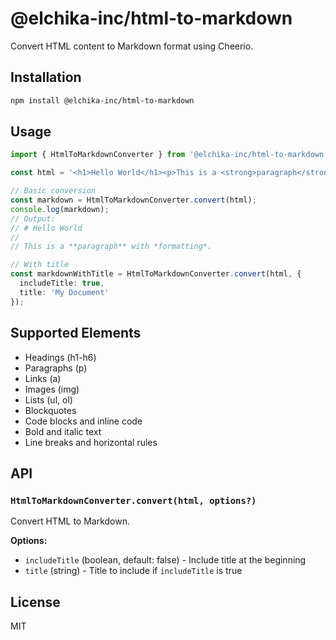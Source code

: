 # @elchika-inc/html-to-markdown

Convert HTML content to Markdown format using Cheerio.

## Installation

```bash
npm install @elchika-inc/html-to-markdown
```

## Usage

```typescript
import { HtmlToMarkdownConverter } from '@elchika-inc/html-to-markdown';

const html = '<h1>Hello World</h1><p>This is a <strong>paragraph</strong> with <em>formatting</em>.</p>';

// Basic conversion
const markdown = HtmlToMarkdownConverter.convert(html);
console.log(markdown);
// Output:
// # Hello World
// 
// This is a **paragraph** with *formatting*.

// With title
const markdownWithTitle = HtmlToMarkdownConverter.convert(html, {
  includeTitle: true,
  title: 'My Document'
});
```

## Supported Elements

- Headings (h1-h6)
- Paragraphs (p)
- Links (a)
- Images (img)
- Lists (ul, ol)
- Blockquotes
- Code blocks and inline code
- Bold and italic text
- Line breaks and horizontal rules

## API

### `HtmlToMarkdownConverter.convert(html, options?)`

Convert HTML to Markdown.

**Options:**
- `includeTitle` (boolean, default: false) - Include title at the beginning
- `title` (string) - Title to include if `includeTitle` is true

## License

MIT